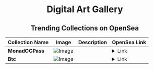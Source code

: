 <div align="center">

# Digital Art Gallery

## Trending Collections on OpenSea

| Collection Name                       | Image                                                                                     | Description                       | OpenSea Link                                                                                          |
|---------------------------------------|-------------------------------------------------------------------------------------------|-----------------------------------|--------------------------------------------------------------------------------------------------------|
| **MonadOGPass** | ![Image](https://i.seadn.io/s/raw/files/c1beae40f29f08cafbac6decf4b8db46.png?w=500&auto=format?w=200&auto=format) |  | <details><summary>Link</summary>[MonadOGPass](https://opensea.io/collection/monadogpass)</details> |
| **Btc** | ![Image](https://i.seadn.io/s/raw/files/48b640d32eb432984938e913ed7830fa.jpg?w=500&auto=format?w=200&auto=format) |  | <details><summary>Link</summary>[Btc](https://opensea.io/collection/btc-1115)</details> |

</div>